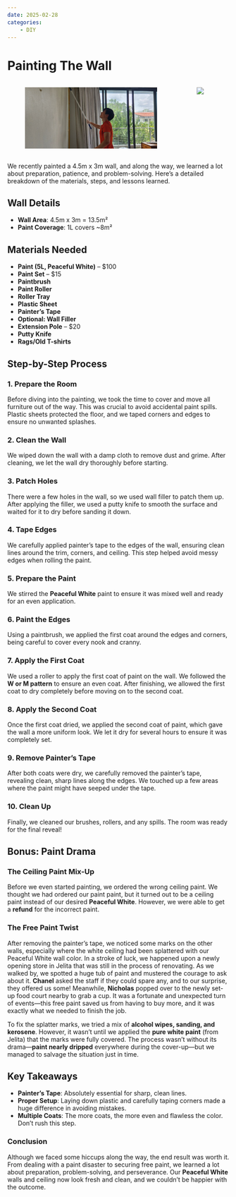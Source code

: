 ```yaml
---
date: 2025-02-28
categories:
    - DIY
---
```


# Painting The Wall
<div style="display: flex; gap: 10px;">
  <figure style="max-width:300px">
    <img src="/static/blog/2025-02-28/painting_roller.jpg" loading="lazy"/>
  </figure>

  <figure style="max-width:300px">
    <img src="/static/blog/2025-02-28/painting_tape.jpg" loading="lazy"/>
  </figure>
</div>

We recently painted a 4.5m x 3m wall, and along the way, we learned a lot about preparation, patience, and problem-solving. Here’s a detailed breakdown of the materials, steps, and lessons learned.

<!-- more -->
## Wall Details
- **Wall Area**: 4.5m x 3m = 13.5m²
- **Paint Coverage**: 1L covers ~8m²

## Materials Needed
- **Paint (5L, Peaceful White)** – $100
- **Paint Set** – $15
- **Paintbrush**
- **Paint Roller**
- **Roller Tray**
- **Plastic Sheet**
- **Painter’s Tape**
- **Optional: Wall Filler**
- **Extension Pole** – $20
- **Putty Knife**
- **Rags/Old T-shirts**

## Step-by-Step Process

### 1. Prepare the Room
Before diving into the painting, we took the time to cover and move all furniture out of the way. This was crucial to avoid accidental paint spills. Plastic sheets protected the floor, and we taped corners and edges to ensure no unwanted splashes.

### 2. Clean the Wall
We wiped down the wall with a damp cloth to remove dust and grime. After cleaning, we let the wall dry thoroughly before starting.

### 3. Patch Holes
There were a few holes in the wall, so we used wall filler to patch them up. After applying the filler, we used a putty knife to smooth the surface and waited for it to dry before sanding it down.

### 4. Tape Edges
We carefully applied painter’s tape to the edges of the wall, ensuring clean lines around the trim, corners, and ceiling. This step helped avoid messy edges when rolling the paint.

### 5. Prepare the Paint
We stirred the **Peaceful White** paint to ensure it was mixed well and ready for an even application.

### 6. Paint the Edges
Using a paintbrush, we applied the first coat around the edges and corners, being careful to cover every nook and cranny.

### 7. Apply the First Coat
We used a roller to apply the first coat of paint on the wall. We followed the **W or M pattern** to ensure an even coat. After finishing, we allowed the first coat to dry completely before moving on to the second coat.

### 8. Apply the Second Coat
Once the first coat dried, we applied the second coat of paint, which gave the wall a more uniform look. We let it dry for several hours to ensure it was completely set.

### 9. Remove Painter’s Tape
After both coats were dry, we carefully removed the painter’s tape, revealing clean, sharp lines along the edges. We touched up a few areas where the paint might have seeped under the tape.

### 10. Clean Up
Finally, we cleaned our brushes, rollers, and any spills. The room was ready for the final reveal!

## Bonus: Paint Drama

### **The Ceiling Paint Mix-Up**

Before we even started painting, we ordered the wrong ceiling paint. We thought we had ordered our paint paint, but it turned out to be a ceiling paint instead of our desired **Peaceful White**. However, we were able to get a **refund** for the incorrect paint.


### **The Free Paint Twist**

After removing the painter’s tape, we noticed some marks on the other walls, especially where the white ceiling had been splattered with our Peaceful White wall color. In a stroke of luck, we happened upon a newly opening store in Jelita that was still in the process of renovating. As we walked by, we spotted a huge tub of paint and mustered the courage to ask about it. **Chanel** asked the staff if they could spare any, and to our surprise, they offered us some! Meanwhile, **Nicholas** popped over to the newly set-up food court nearby to grab a cup. It was a fortunate and unexpected turn of events—this free paint saved us from having to buy more, and it was exactly what we needed to finish the job.

To fix the splatter marks, we tried a mix of **alcohol wipes, sanding, and kerosene**. However, it wasn’t until we applied the **pure white paint** (from Jelita) that the marks were fully covered. The process wasn’t without its drama—**paint nearly dripped** everywhere during the cover-up—but we managed to salvage the situation just in time.


## Key Takeaways

- **Painter’s Tape**: Absolutely essential for sharp, clean lines.
- **Proper Setup**: Laying down plastic and carefully taping corners made a huge difference in avoiding mistakes.
- **Multiple Coats**: The more coats, the more even and flawless the color. Don’t rush this step.


### Conclusion
Although we faced some hiccups along the way, the end result was worth it. From dealing with a paint disaster to securing free paint, we learned a lot about preparation, problem-solving, and perseverance. Our **Peaceful White** walls and ceiling now look fresh and clean, and we couldn’t be happier with the outcome.

